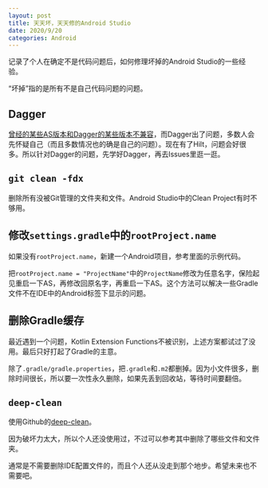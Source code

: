 ```yaml
---
layout: post
title: 天天坏，天天修的Android Studio
date: 2020/9/20
categories: Android
---
```


记录了个人在确定不是代码问题后，如何修理坏掉的Android Studio的一些经验。

<!--more-->

“坏掉”指的是所有不是自己代码问题的问题。

## Dagger

[曾经的某些AS版本和Dagger的某些版本不兼容](https://stackoverflow.com/a/52499659/5507158)，而Dagger出了问题，多数人会先怀疑自己（而且多数情况也的确是自己的问题）。现在有了Hilt，问题会好很多。所以针对Dagger的问题，先学好Dagger，再去Issues里逛一逛。

## `git clean -fdx`

删除所有没被Git管理的文件夹和文件。Android Studio中的Clean Project有时不够用。

## 修改`settings.gradle`中的`rootProject.name`

如果没有`rootProject.name`，新建一个Android项目，参考里面的示例代码。

把`rootProject.name = "ProjectName"`中的`ProjectName`修改为任意名字，保险起见重启一下AS，再修改回原名字，再重启一下AS。这个方法可以解决一些Gradle文件不在IDE中的Android标签下显示的问题。

## 删除Gradle缓存

最近遇到一个问题，Kotlin Extension Functions不被识别，上述方案都试过了没用。最后只好打起了Gradle的主意。

除了`.gradle/gradle.properties`，把`.gradle`和`.m2`都删掉。因为小文件很多，删除时间很长，所以要一次性永久删除，如果先丢到回收站，等待时间要翻倍。

## `deep-clean`

使用Github的[deep-clean](https://github.com/rock3r/deep-clean)。

因为破坏力太大，所以个人还没使用过，不过可以参考其中删除了哪些文件和文件夹。

通常是不需要删除IDE配置文件的，而且个人还从没走到那个地步。希望未来也不需要吧。
